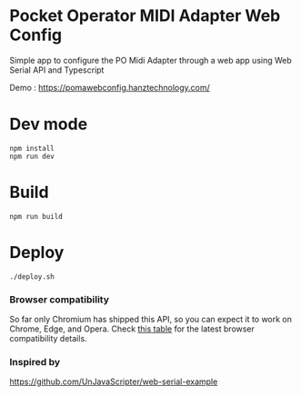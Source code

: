 # Pocket Operator MIDI Adapter Web Config

Simple app to configure the PO Midi Adapter through a web app using Web Serial API and Typescript

Demo : https://pomawebconfig.hanztechnology.com/

# Dev mode
```
npm install
npm run dev
```

# Build
```
npm run build
```

# Deploy 
```
./deploy.sh
```

### Browser compatibility

So far only Chromium has shipped this API, so you can expect it to work on Chrome, Edge, and Opera. Check [this table](https://developer.mozilla.org/en-US/docs/Web/API/Web_Serial_API#browser_compatibility) for the latest browser compatibility details.

### Inspired by 

https://github.com/UnJavaScripter/web-serial-example